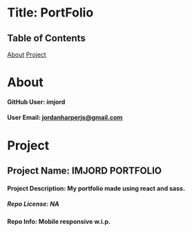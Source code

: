 # Title: PortFolio 

  ## Table of Contents

  [About](#about)
  [Project](#project)





  # About

  #### GitHub User: imjord

  #### User Email: jordanharperjs@gmail.com






  # Project

  ## Project Name: IMJORD PORTFOLIO

  #### Project Description: My portfolio made using react and sass.

  ##### Repo License: NA

  #### Repo Info: Mobile responsive w.i.p.
